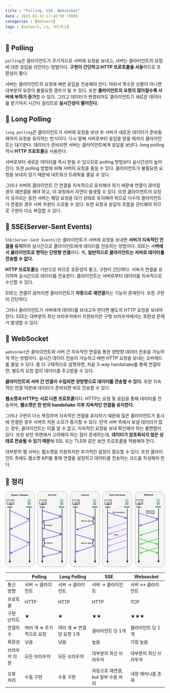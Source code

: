```yaml
---
title : "Polling, SSE, Websocket"
date : 2025-03-13 17:40:00 +0900
categories : [Network]
tags : [network, cs, 네트워크]
---
```


## 📌 Polling

`polling`은 클라이언트가 주기적으로 서버에 요청을 보내고, 서버는 클라이언트의 요청에 대한 응답을 리턴하는 방법이다. **구현이 간단하고 HTTP 프로토콜을 사용**하므로 호환성이 좋다. 

서버는 클라이언트의 요청에 매번 응답을 전송해야 한다. 따라서 특수한 상황이 아니면 대부분의 요청이 불필요한 경우가 될 수 있다. 또한 **클라이언트의 요청이 많아질수록 서버에 부하가 증가**할 수 있다. 그리고 데이터가 변경되어도 클라이언트가 새로운 데이터를 받기까지 시간이 걸리므로 **실시간성이 떨어진다.**

## 📌 Long Polling

`long polling`은 클라이언트가 서버에 요청을 보낸 후 서버가 새로운 데이터가 준비될 때까지 요청을 유지하는 방식이다. 다시 말해 서버로부터 응답을 받을 때까지 클라이언트는 대기한다. 데이터가 준비되면 서버는 클라이언트에게 응답을 보낸다. long polling 역시 **HTTP 프로토콜**을 사용한다.

서버로부터 새로운 데이터를 즉시 받을 수 있으므로 polling 방법보다 실시간성이 높아진다. 또한 polling 방법에 비해 서버의 요청을 줄일 수 있다. 클라이언트가 불필요한 요청을 보내지 않기 때문에 네트워크 트래픽을 줄일 수 있다. 

그러나 서버와 클라이언트 간 연결을 지속적으로 유지해야 하기 때문에 연결이 끊어질 경우 재연결을 해야 하고, 이 과정에서 지연이 발생할 수 있다. 또한 클라이언트의 요청이 유지되는 동안 서버는 해당 요청을 대기 상태로 유지해야 하므로 다수의 클라이언트가 연결된 경우 서버 자원이 소모될 수 있다. 또한 요청과 응답의 흐름을 관리해야 하므로 구현이 다소 복잡할 수 있다.

## 📌 SSE(Server-Sent Events)

`SSE(Server-Sent Events)`는 클라이언트가 서버에 요청을 보내면 **서버가 지속적인 연결을 유지**하여 실시간으로 클라이언트에게 데이터를 전송하는 방법이다. SSE는 서**버에서 클라이언트로 향하는 단방향 연결**이다. 즉, **일반적으로 클라이언트는 서버로 데이터를 전송할 수 없다.** 

**HTTP 프로토콜**을 기반으로 하므로 호환성이 좋고, 구현이 간단하다. 서버가 연결을 유지하며 실시간으로 데이터를 전송한다. 클라이언트는 서버로부터 데이터를 지속적으로 수신할 수 있다.

SSE는 연결이 끊어지면 클라이언트가 **자동으로 재연결**하는 기능이 존재한다. 또한 구현이 간단하다.

그러나 클라이언트가 서버에게 데이터를 보내고자 한다면 별도의 HTTP 요청을 보내야 한다. SSE는 대부분의 최신 브라우저에서 지원되지만 구형 브라우저에서는 호환성 문제가 발생할 수 있다.

## 📌 WebSocket

`websocket`은 클라이언트와 서버 간 지속적인 연결을 통한 양방향 데이터 전송을 가능하게 하는 방법이다. 실시간 데이터 전송이 가능하고 매번 HTTP 요청을 보내는 오버헤드를 줄일 수 있다. 좀 더 구체적으로 설명하면, 처음 3-way handshake를 통해 연결되면, 별도의 요청 없이 데이터를 주고받을 수 있다.

**클라이언트와 서버 간 연결이 수립되면 양방향으로 데이터를 전송할 수 있다.** 또한 지속적인 연결 덕분에 데이터가 준비되면 바로 전송할 수 있다.

**웹소켓과 HTTP는 서로 다른 프로토콜**이다. HTTP는 요청 및 응답을 통해 데이터를 전송하며, **웹소켓은 한 번의 handshake 이후 지속적인 연결을 유지한다.**

그러나 구현이 다소 복잡하며 지속적인 연결을 유지하기 때문에 많은 클라이언트가 동시에 연결된 경우 서버의 자원 소모가 증가할 수 있다. 만약 서버 측에서 보낼 데이터가 없는 경우, 클라이언트는 이를 알 수 없고, 지속적인 요청을 보내 확인해야 하는 불편함이 있다. 또한 보안 측면에서 고려해야 하는 점이 존재하는데, **데이터가 암호화되지 않은 상태로 전송될 수 있기 때문**에 SSL 또는 TLS와 같은 보안 프로토콜을 적용해야 한다.

대부분의 웹 서버는 웹소켓을 지원하지만 추가적인 설정이 필요할 수 있다. 또한 클라이언트 측에도 웹소켓 API를 통해 연결을 설정하고 데이터를 전송하는 코드를 작성해야 한다.

## 📌 정리

![network](assets/img/network/psw.png)

|  | Polling | Long Polling | SSE | Websocket |
| --- | --- | --- | --- | --- |
| 통신 방향 | 서버 → 클라이언트 | 서버 → 클라이언트 | 서버 → 클라이언트 | 서버 ↔ 클라이언트 |
| 프로토콜 | HTTP | HTTP | HTTP | TCP |
| 구현 난이도 | ★ | ★ | ★★ | ★★★ |
| 연결의 수 | 여러 개 ⇒ 주기적으로 요청 | 여러 개 ⇒ 연결 당 요청 1개 | 클라이언트 당 1개 | 클라이언트 당 1개 |
| 확장성 | 낮음 | 낮음 | 높음 | 가장 높음 |
| 브라우저 지원 | 모든 브라우저 | 모든 브라우저 | 대부분의 최신 브라우저 | 대부분의 최신 브라우저 |
| 오류 처리 | 수동 구현 | 수동 구현 | 자동으로 재연결, but 일부 수동 처리 | 내장 매커니즘 존재 |